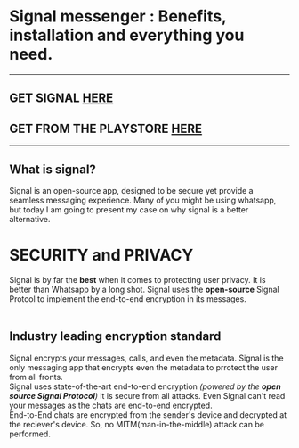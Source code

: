 # Signal messenger : Benefits, installation and everything you need.
----------

## GET SIGNAL [HERE](https://signal.org/download/)

## GET FROM THE PLAYSTORE [HERE](https://play.google.com/store/apps/details?id=org.thoughtcrime.securesms)

----------



## What is signal?
Signal is an open-source app, designed to be secure yet provide a seamless messaging experience.
Many of you might be using whatsapp, but today I am going to present my case on why signal is a better alternative.

# SECURITY and PRIVACY
Signal is by far the **best** when it comes to protecting user privacy. It is better than Whatsapp by a long shot. Signal uses the **open-source** Signal Protcol to implement the end-to-end encryption in its messages.
<br><br>
## Industry leading encryption standard
Signal encrypts your messages, calls, and even the metadata. Signal is the only messaging app that encrypts even the metadata to prrotect the user from all fronts.<br>
Signal uses state-of-the-art end-to-end encryption *(powered by the **open source Signal Protocol**)* it is secure from all attacks. Even Signal can't read your messages as the chats are end-to-end encrypted.<br> End-to-End chats are encrypted from the sender's device and decrypted at the reciever's device. So, no MITM(man-in-the-middle) attack can be performed.<br><br>
